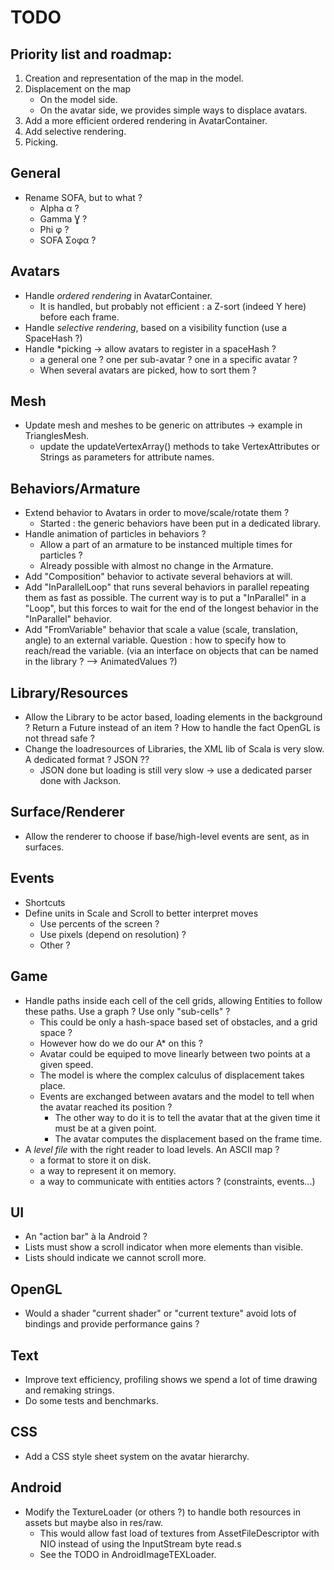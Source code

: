 # TODO

## Priority list and roadmap:

1. Creation and representation of the map in the model.
2. Displacement on the map
    - On the model side.
    - On the avatar side, we provides simple ways to displace avatars.
3. Add a more efficient ordered rendering in AvatarContainer.
4. Add selective rendering.
5. Picking.

## General

* Rename SOFA, but to what ?
    - Alpha α ?
    - Gamma Ɣ ?
    - Phi φ ?
    - SOFA Σοφα ?

## Avatars

* Handle *ordered rendering* in AvatarContainer.
    - It is handled, but probably not efficient : a Z-sort (indeed Y here) before each frame.
* Handle *selective rendering*, based on a visibility function (use a SpaceHash ?)
* Handle *picking -> allow avatars to register in a spaceHash ? 
    - a general one ? one per sub-avatar ? one in a specific avatar ?
    - When several avatars are picked, how to sort them ?

## Mesh

* Update mesh and meshes to be generic on attributes -> example in TrianglesMesh.
    - update the updateVertexArray() methods to take VertexAttributes or Strings as parameters for attribute names.

## Behaviors/Armature

* Extend behavior to Avatars in order to move/scale/rotate them ?
    - Started : the generic behaviors have been put in a dedicated library.
* Handle animation of particles in behaviors ?
    - Allow a part of an armature to be instanced multiple times for particles ?
    - Already possible with almost no change in the Armature.
* Add "Composition" behavior to activate several behaviors at will.
* Add "InParallelLoop" that runs several behaviors in parallel repeating them as fast as possible.
    The current way is to put a "InParallel" in a "Loop", but this forces to wait for the end
    of the longest behavior in the "InParallel" behavior.
* Add "FromVariable" behavior that scale a value (scale, translation, angle) to an external variable. Question : how to specify how to reach/read the variable. (via an interface on objects that can be named in the library ? --> AnimatedValues ?)

## Library/Resources

* Allow the Library to be actor based, loading elements in the background ? Return a Future instead of an item ? How to handle the fact OpenGL is not thread safe ?
* Change the loadresources of Libraries, the XML lib of Scala is very slow. A dedicated format ? JSON ??
    - JSON done but loading is still very slow -> use a dedicated parser done with Jackson.

## Surface/Renderer

* Allow the renderer to choose if base/high-level events are sent, as in surfaces.

## Events

* Shortcuts
* Define units in Scale and Scroll to better interpret moves
    - Use percents of the screen ?
    - Use pixels (depend on resolution) ?
    - Other ?

## Game

* Handle paths inside each cell of the cell grids, allowing Entities to follow these paths. Use a graph ? Use only "sub-cells" ?
    - This could be only a hash-space based set of obstacles, and a grid space ?
    - However how do we do our A* on this ?
    - Avatar could be equiped to move linearly between two points at a given speed.
    - The model is where the complex calculus of displacement takes place.
    - Events are exchanged between avatars and the model to tell when the avatar reached its position ?
        + The other way to do it is to tell the avatar that at the given time it must be at a given point.
        + The avatar computes the displacement based on the frame time.
* A *level file* with the right reader to load levels. An ASCII map ?
    - a format to store it on disk.
    - a way to represent it on memory.
    - a way to communicate with entities actors ? (constraints, events...)

## UI

* An "action bar" à la Android ?
* Lists must show a scroll indicator when more elements than visible.
* Lists should indicate we cannot scroll more.

## OpenGL

* Would a shader "current shader" or "current texture" avoid lots of bindings and provide performance gains ?

## Text

* Improve text efficiency, profiling shows we spend a lot of time drawing and remaking strings.
* Do some tests and benchmarks.

## CSS

* Add a CSS style sheet system on the avatar hierarchy.

## Android

* Modify the TextureLoader (or others ?) to handle both resources in assets but maybe also in res/raw.
    - This would allow fast load of textures from AssetFileDescriptor with NIO instead of using the InputStream byte read.s
    - See the TODO in AndroidImageTEXLoader.
